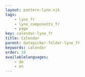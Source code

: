 ```yaml
---
layout: pattern-lyne.njk
tags: 
    - lyne_fr
    - lyne_components_fr
    - page
key: calendar-lyne_fr
title: Calendar
parent: datepicker-folder-lyne_fr
keywords: calendar
order: 10
availablelanguages: 
    - de
    - en
---
```

